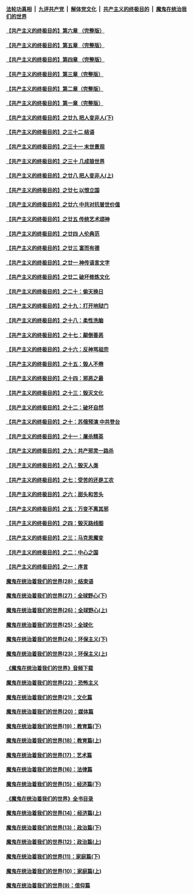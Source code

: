 ####  [法轮功真相](../../../../basic/blob/master/README.md?t=05101131) &nbsp;|&nbsp; [九评共产党](../../../../9ping.md/blob/master/README.md?t=05101131) &nbsp;|&nbsp; [解体党文化](../../../../jtdwh.md/blob/master/README.md?t=05101131)  &nbsp;|&nbsp; [共产主义的终极目的](../../../../gczydzjmd.md/blob/master/README.md?t=05101131) &nbsp;|&nbsp; [魔鬼在统治我们的世界](../../../../mgztzwmdsj.md/blob/master/README.md?t=05101131) 

#### [【共产主义的终极目的】第六章 （完整版）](../pages/nsc422/n11428913.md?t=05101131) 

#### [【共产主义的终极目的】第五章 （完整版）](../pages/nsc422/n11428912.md?t=05101131) 

#### [【共产主义的终极目的】第四章 （完整版）](../pages/nsc422/n11428907.md?t=05101131) 

#### [【共产主义的终极目的】第三章（完整版）](../pages/nsc422/n11428848.md?t=05101131) 

#### [【共产主义的终极目的】第二章（完整版）](../pages/nsc422/n11428831.md?t=05101131) 

#### [【共产主义的终极目的】第一章（完整版）](../pages/nsc422/n11417651.md?t=05101131) 

#### [【共产主义的终极目的】之廿九 把人变非人(下)](../pages/nsc422/n11344140.md?t=05101131) 

#### [【共产主义的终极目的】之三十二 结语](../pages/nsc422/n11360535.md?t=05101131) 

#### [【共产主义的终极目的】之三十一 末世景观](../pages/nsc422/n11351129.md?t=05101131) 

#### [【共产主义的终极目的】之三十 几成狼世界](../pages/nsc422/n11348280.md?t=05101131) 

#### [【共产主义的终极目的】之廿八 把人变非人(上)](../pages/nsc422/n11340492.md?t=05101131) 

#### [【共产主义的终极目的】之廿七 以恨立国](../pages/nsc422/n11336944.md?t=05101131) 

#### [【共产主义的终极目的】之廿六 中共对抗普世价值](../pages/nsc422/n11324785.md?t=05101131) 

#### [【共产主义的终极目的】之廿五 传统艺术颂神](../pages/nsc422/n11296396.md?t=05101131) 

#### [【共产主义的终极目的】之廿四 人伦典范](../pages/nsc422/n11296397.md?t=05101131) 

#### [【共产主义的终极目的】之廿三 富而有德](../pages/nsc422/n11283598.md?t=05101131) 

#### [【共产主义的终极目的】之廿一 神传语言文字](../pages/nsc422/n11263265.md?t=05101131) 

#### [【共产主义的终极目的】之廿二 破坏修炼文化](../pages/nsc422/n11245728.md?t=05101131) 

#### [【共产主义的终极目的】之二十：偷天换日](../pages/nsc422/n11238846.md?t=05101131) 

#### [【共产主义的终极目的】之十九：打开地狱门](../pages/nsc422/n11206376.md?t=05101131) 

#### [【共产主义的终极目的】之十八：柔性洗脑](../pages/nsc422/n11199994.md?t=05101131) 

#### [【共产主义的终极目的】之十七：颠倒善恶](../pages/nsc422/n11179782.md?t=05101131) 

#### [【共产主义的终极目的】之十六：反神骂祖宗](../pages/nsc422/n11166798.md?t=05101131) 

#### [【共产主义的终极目的】之十五：毁人不倦](../pages/nsc422/n11166792.md?t=05101131) 

#### [【共产主义的终极目的】之十四：邪恶之最](../pages/nsc422/n11150249.md?t=05101131) 

#### [【共产主义的终极目的】之十三：毁灭文化](../pages/nsc422/n11135227.md?t=05101131) 

#### [【共产主义的终极目的】之十二：破坏自然](../pages/nsc422/n11135214.md?t=05101131) 

#### [【共产主义的终极目的】之十：苏俄预演 中共登台](../pages/nsc422/n11118424.md?t=05101131) 

#### [【共产主义的终极目的】之十一：屠杀精英](../pages/nsc422/n11118442.md?t=05101131) 

#### [【共产主义的终极目的】之九：共产邪灵一路杀](../pages/nsc422/n11114139.md?t=05101131) 

#### [【共产主义的终极目的】之八：毁灭人类](../pages/nsc422/n11108503.md?t=05101131) 

#### [【共产主义的终极目的】之七：受苦的还是工农](../pages/nsc422/n11101809.md?t=05101131) 

#### [【共产主义的终极目的】之六：甜头和苦头](../pages/nsc422/n11096971.md?t=05101131) 

#### [【共产主义的终极目的】之五：万变不离其邪](../pages/nsc422/n11091285.md?t=05101131) 

#### [【共产主义的终极目的】之四：毁灭路线图](../pages/nsc422/n11086284.md?t=05101131) 

#### [【共产主义的终极目的】之三：马克思魔变](../pages/nsc422/n11061941.md?t=05101131) 

#### [【共产主义的终极目的】之二：中心之国](../pages/nsc422/n11047728.md?t=05101131) 

#### [【共产主义的终极目的】之一：序言](../pages/nsc422/n11086077.md?t=05101131) 

#### [魔鬼在统治着我们的世界(28)：结束语](../pages/nsc422/n10936246.md?t=05101131) 

#### [魔鬼在统治着我们的世界(27)：全球野心(下)](../pages/nsc422/n10928319.md?t=05101131) 

#### [魔鬼在统治着我们的世界(26)：全球野心(上)](../pages/nsc422/n10900318.md?t=05101131) 

#### [魔鬼在统治着我们的世界(25)：全球化](../pages/nsc422/n10788205.md?t=05101131) 

#### [魔鬼在统治着我们的世界(24)：环保主义(下)](../pages/nsc422/n10695307.md?t=05101131) 

#### [魔鬼在统治着我们的世界(23)：环保主义(上)](../pages/nsc422/n10688613.md?t=05101131) 

#### [《魔鬼在统治着我们的世界》音频下载](../pages/nsc422/n10635553.md?t=05101131) 

#### [魔鬼在统治着我们的世界(22)：恐怖主义](../pages/nsc422/n10614727.md?t=05101131) 

#### [魔鬼在统治着我们的世界(21)：文化篇](../pages/nsc422/n10597706.md?t=05101131) 

#### [魔鬼在统治着我们的世界(20)：媒体篇](../pages/nsc422/n10586579.md?t=05101131) 

#### [魔鬼在统治着我们的世界(19)：教育篇(下)](../pages/nsc422/n10564808.md?t=05101131) 

#### [魔鬼在统治着我们的世界(18)：教育篇(上)](../pages/nsc422/n10526970.md?t=05101131) 

#### [魔鬼在统治着我们的世界(17)：艺术篇](../pages/nsc422/n10499093.md?t=05101131) 

#### [魔鬼在统治着我们的世界(16)：法律篇](../pages/nsc422/n10485969.md?t=05101131) 

#### [魔鬼在统治着我们的世界(15)：经济篇(下)](../pages/nsc422/n10469975.md?t=05101131) 

#### [《魔鬼在统治着我们的世界》全书目录](../pages/nsc422/n10464261.md?t=05101131) 

#### [魔鬼在统治着我们的世界(14)：经济篇(上)](../pages/nsc422/n10457370.md?t=05101131) 

#### [魔鬼在统治着我们的世界(13)：政治篇(下)](../pages/nsc422/n10448270.md?t=05101131) 

#### [魔鬼在统治着我们的世界(12)：政治篇(上)](../pages/nsc422/n10444576.md?t=05101131) 

#### [魔鬼在统治着我们的世界(11)：家庭篇(下)](../pages/nsc422/n10440961.md?t=05101131) 

#### [魔鬼在统治着我们的世界(10)：家庭篇(上)](../pages/nsc422/n10435448.md?t=05101131) 

#### [魔鬼在统治着我们的世界(9)：信仰篇](../pages/nsc422/n10432159.md?t=05101131) 

